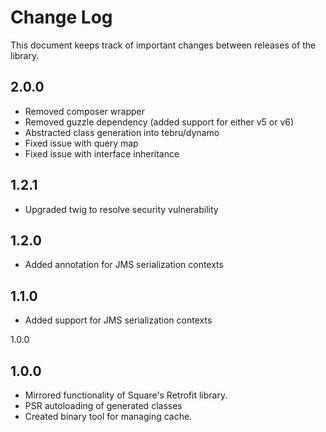 Change Log
==========

This document keeps track of important changes between releases of the library.

2.0.0
------------------

* Removed composer wrapper
* Removed guzzle dependency (added support for either v5 or v6)
* Abstracted class generation into tebru/dynamo
* Fixed issue with query map
* Fixed issue with interface inheritance 

1.2.1
------------------

* Upgraded twig to resolve security vulnerability

1.2.0
------------------

* Added annotation for JMS serialization contexts


1.1.0
------------------

* Added support for JMS serialization contexts

1.0.0

1.0.0
------------------

* Mirrored functionality of Square's Retrofit library.
* PSR autoloading of generated classes
* Created binary tool for managing cache.
